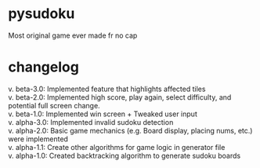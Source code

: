 # pysudoku
Most original game ever made fr no cap

# changelog
v. beta-3.0: Implemented feature that highlights affected tiles<br /> 
v. beta-2.0: Implemented high score, play again, select difficulty, and potential full screen change.<br /> 
v. beta-1.0: Implemented win screen + Tweaked user input <br />
v. alpha-3.0: Implemented invalid sudoku detection <br />
v. alpha-2.0: Basic game mechanics (e.g. Board display, placing nums, etc.) were implemented <br />
v. alpha-1.1: Create other algorithms for game logic in generator file <br />
v. alpha-1.0: Created backtracking algorithm to generate sudoku boards <br />

